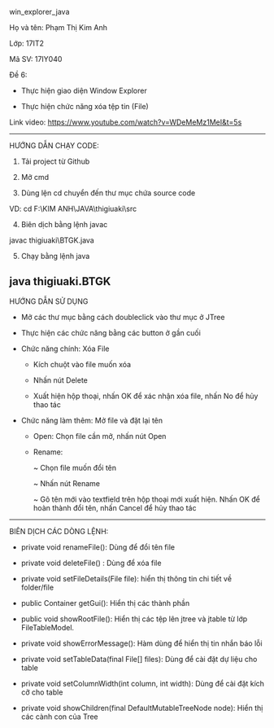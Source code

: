win_explorer_java

Họ và tên: Phạm Thị Kim Anh


Lớp: 17IT2


Mã SV: 17IY040

Đề 6: 


- Thực hiện giao diện Window Explorer


- Thực hiện chức năng xóa tệp tin (File)


Link video: https://www.youtube.com/watch?v=WDeMeMz1MeI&t=5s

-----------------------------------------------------------------------------------------------------------------------------------
HƯỚNG DẪN CHẠY CODE:


1. Tải project từ Github


2. Mở cmd


3. Dùng lện cd chuyển đến thư mục chứa source code


VD: cd F:\KIM ANH\JAVA\thigiuaki\src


4. Biên dịch bằng lệnh javac


  javac thigiuaki\BTGK.java
  
  
5. Chạy bằng lệnh java


 java thigiuaki.BTGK
-----------------------------------------------------------------------------------------------------------------------------------
HƯỚNG DẪN SỬ DỤNG


- Mở các thư mục bằng cách doubleclick vào thư mục ở JTree


- Thực hiện các chức năng bằng các button ở gần cuối


- Chức năng chính: Xóa File


    + Kích chuột vào file muốn xóa
    
    
    + Nhấn nút Delete
    
    
    + Xuất hiện hộp thoại, nhấn OK để xác nhận xóa file, nhấn No để hủy thao tác
    
    
- Chức năng làm thêm: Mở file và đặt lại tên


    + Open: Chọn file cần mở, nhấn nút Open
    
    
    + Rename:
    
    
      ~ Chọn file muốn đổi tên
      
      
      ~ Nhấn nút Rename
      
      
      ~ Gõ tên mới vào textfield trên hộp thoại mới xuất hiện. Nhấn OK để hoàn thành đổi tên, nhấn Cancel để hủy thao tác
------------------------------------------------------------------------------------------------------------------------------------
BIÊN DỊCH CÁC DÒNG LỆNH:
- private void renameFile(): Dùng để đổi tên file


- private void deleteFile() : Dùng để xóa file


- private void setFileDetails(File file): hiển thị thông tin chi tiết về folder/file 


- public Container getGui(): Hiển thị các thành phần 


- public void showRootFile(): Hiển thị các tệp lên jtree và jtable từ lớp FileTableModel.


- private void showErrorMessage(): Hàm dùng để hiển thị tin nhắn báo lỗi


- private void setTableData(final File[] files): Dùng để cài đặt dự liệu cho table


- private void setColumnWidth(int column, int width): Dùng để cài đặt kích cỡ cho table


- private void showChildren(final DefaultMutableTreeNode node): Hiển thị các cành con của Tree


